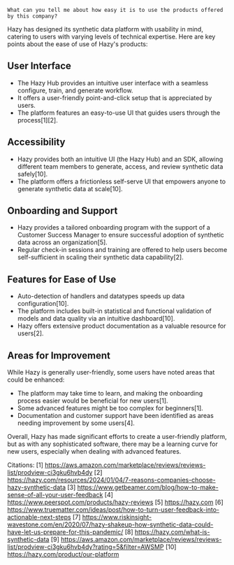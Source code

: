 ```
What can you tell me about how easy it is to use the products offered by this company?
```

Hazy has designed its synthetic data platform with usability in mind, catering to users with varying levels of technical expertise. Here are key points about the ease of use of Hazy's products:

## User Interface

- The Hazy Hub provides an intuitive user interface with a seamless configure, train, and generate workflow.
- It offers a user-friendly point-and-click setup that is appreciated by users.
- The platform features an easy-to-use UI that guides users through the process[1][2].

## Accessibility

- Hazy provides both an intuitive UI (the Hazy Hub) and an SDK, allowing different team members to generate, access, and review synthetic data safely[10].
- The platform offers a frictionless self-serve UI that empowers anyone to generate synthetic data at scale[10].

## Onboarding and Support

- Hazy provides a tailored onboarding program with the support of a Customer Success Manager to ensure successful adoption of synthetic data across an organization[5].
- Regular check-in sessions and training are offered to help users become self-sufficient in scaling their synthetic data capability[2].

## Features for Ease of Use

- Auto-detection of handlers and datatypes speeds up data configuration[10].
- The platform includes built-in statistical and functional validation of models and data quality via an intuitive dashboard[10].
- Hazy offers extensive product documentation as a valuable resource for users[2].

## Areas for Improvement

While Hazy is generally user-friendly, some users have noted areas that could be enhanced:

- The platform may take time to learn, and making the onboarding process easier would be beneficial for new users[1].
- Some advanced features might be too complex for beginners[1].
- Documentation and customer support have been identified as areas needing improvement by some users[4].

Overall, Hazy has made significant efforts to create a user-friendly platform, but as with any sophisticated software, there may be a learning curve for new users, especially when dealing with advanced features.

Citations:
[1] https://aws.amazon.com/marketplace/reviews/reviews-list/prodview-ci3gku6hvb4dy
[2] https://hazy.com/resources/2024/01/04/7-reasons-companies-choose-hazy-synthetic-data
[3] https://www.getbeamer.com/blog/how-to-make-sense-of-all-your-user-feedback
[4] https://www.peerspot.com/products/hazy-reviews
[5] https://hazy.com
[6] https://www.truematter.com/ideas/post/how-to-turn-user-feedback-into-actionable-next-steps
[7] https://www.riskinsight-wavestone.com/en/2020/07/hazy-shakeup-how-synthetic-data-could-have-let-us-prepare-for-this-pandemic/
[8] https://hazy.com/what-is-synthetic-data
[9] https://aws.amazon.com/marketplace/reviews/reviews-list/prodview-ci3gku6hvb4dy?rating=5&filter=AWSMP
[10] https://hazy.com/product/our-platform

